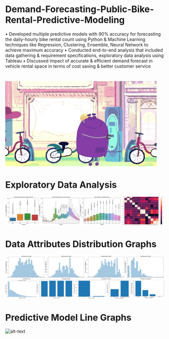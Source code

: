 # Demand-Forecasting-Public-Bike-Rental-Predictive-Modeling

•	Developed multiple predictive models with 90% accuracy for forecasting the daily-hourly bike rental count using Python & Machine Learning techniques like Regression, Clustering, Ensemble, Neural Network to achieve maximum accuracy
•	Conducted end-to-end analysis that included data gathering & requirement specifications, exploratory data analysis using Tableau
•	Discussed impact of accurate & efficient demand forecast in vehicle rental space in terms of cost saving & better customer service


#
![alt-text](img/giphy.gif)

# Exploratory Data Analysis
![alt-text](img/eda.png)

# Data Attributes Distribution Graphs
![alt-text](img/distribution.png)

# Predictive Model Line Graphs
![alt-text](img/results.png)
